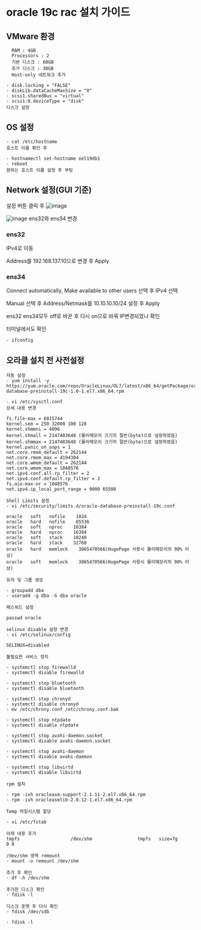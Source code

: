 # oracle 19c rac 설치 가이드

## VMware 환경
```
  RAM : 4GB
  Processors : 2
  기본 디스크 : 60GB
  추가 디스크 : 30GB
  Host-only 네트워크 추가
```


```
- disk.locking = "FALSE"
- diskLib.dataCacheMaxSize = "0"
- scsi1.sharedBus = "virtual"
- scsi1:0.deviceType = "disk"
디스크 설정
```

## OS 설정

```
- cat /etc/hostname
호스트 이름 확인 후

- hostnamectl set-hostname oel19db1
- reboot
원하는 호스트 이름 설정 후 부팅
```

## Network 설정(GUI 기준)
설정 버튼 클릭 후
![image](https://github.com/jinho-22/oracle-19c-rac-/assets/129517591/f79ba067-095a-421a-91a5-010ee12255c0)


![image](https://github.com/jinho-22/oracle-19c-rac-/assets/129517591/8ab49bb1-db74-4d12-9a66-1ca5c91fe24c)
ens32와 ens34 변경

### ens32
IPv4로 이동

Address를 192.168.137.10으로 변경 후 Apply


### ens34
Connect automatically, Make available to other users 선택 후 IPv4 선택

Manual 선택 후 Address/Netmask를 10.10.10.10/24 설정 후 Apply


ens32 ens34모두 off로 바꾼 후 다시 on으로 바꿔 IP변경되었나 확인


터미널에서도 확인
```
- ifconfig
```


## 오라클 설치 전 사전설정
```
자동 설정
- yum install -y https://yum.oracle.com/repo/OracleLinux/OL7/latest/x86_64/getPackage/oracle-database-preinstall-19c-1.0-1.el7.x86_64.rpm
```

```
- vi /etc/sysctl.conf
상세 내용 변경

fs.file-max = 6815744
kernel.sem = 250 32000 100 128
kernel.shmmni = 4096
kernel.shmall = 2147483648 (물리메모리 크기의 절반(byte)으로 설정하였음)
kernel.shmmax = 2147483648 (물리메모리 크기의 절반(byte)으로 설정하였음)
kernel.panic_on_oops = 1
net.core.rmem_default = 262144
net.core.rmem_max = 4194304
net.core.wmem_default = 262144
net.core.wmem_max = 1048576
net.ipv4.conf.all.rp_filter = 2
net.ipv4.conf.default.rp_filter = 2
fs.aio-max-nr = 1048576
net.ipv4.ip_local_port_range = 9000 65500
```

```
Shell Limits 설정
- vi /etc/security/limits.d/oracle-database-preinstall-19c.conf

oracle   soft   nofile    1024
oracle   hard   nofile    65536
oracle   soft   nproc    16384
oracle   hard   nproc    16384
oracle   soft   stack    10240
oracle   hard   stack    32768
oracle   hard   memlock    3865470566(HugePage 사용시 물리메모리의 90% 이상)
oracle   soft   memlock    3865470566(HugePage 사용시 물리메모리의 90% 이상)
```

```
유저 및 그룹 생성

- groupadd dba
- useradd -g dba -G dba oracle
```

```
패스워드 설정

passwd oracle
```

```
selinux disable 설정 변경
- vi /etc/selinux/config

SELINUX=disabled
```

```
불필요한 서비스 정지

- systemctl stop firewalld
- systemctl disable firewalld
 
- systemctl stop bluetooth
- systemctl disable bluetooth
 
- systemctl stop chronyd
- systemctl disable chronyd
- mv /etc/chrony.conf /etc/chrony.conf.bak
 
- systemctl stop ntpdate
- systemctl disable ntpdate
 
- systemctl stop avahi-daemon.socket
- systemctl disable avahi-daemon.socket
 
- systemctl stop avahi-daemon
- systemctl disable avahi-daemon
 
- systemctl stop libvirtd
- systemctl disable libvirtd
```

```
rpm 설치

- rpm -ivh oracleasm-support-2.1.11-2.el7.x86_64.rpm
- rpm -ivh oracleasmlib-2.0.12-1.el7.x86_64.rpm
```

```
Temp 파일시스템 할당

- vi /etc/fstab

아래 내용 추가
tmpfs                   /dev/shm                 tmpfs   size=7g         0 0

/dev/shm 영역 remount
- mount -o remount /dev/shm

추가 후 확인
- df -h /dev/shm
```

```
추가한 디스크 확인
- fdisk -l

디스크 포멧 후 다시 확인
- fdisk /dev/sdb

- fdisk -l
```
